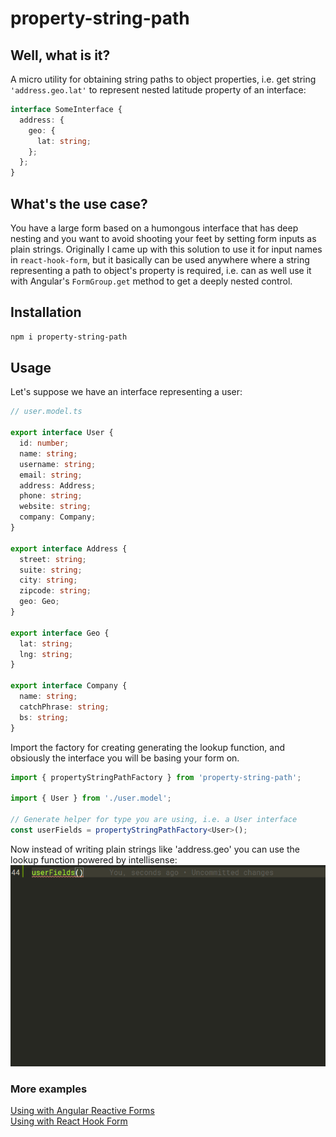 # property-string-path

## Well, what is it?

A micro utility for obtaining string paths to object properties, i.e. get string `'address.geo.lat'` to represent nested latitude property of an interface:

```typescript
interface SomeInterface {
  address: {
    geo: {
      lat: string;
    };
  };
}
```

## What's the use case?

You have a large form based on a humongous interface that has deep nesting and you want to avoid shooting your feet by setting form inputs as plain strings. Originally I came up with this solution to use it for input names in `react-hook-form`, but it basically can be used anywhere where a string representing a path to object's property is required, i.e. can as well use it with Angular's `FormGroup.get` method to get a deeply nested control.

## Installation

```bash
npm i property-string-path
```

## Usage

Let's suppose we have an interface representing a user:

```typescript
// user.model.ts

export interface User {
  id: number;
  name: string;
  username: string;
  email: string;
  address: Address;
  phone: string;
  website: string;
  company: Company;
}

export interface Address {
  street: string;
  suite: string;
  city: string;
  zipcode: string;
  geo: Geo;
}

export interface Geo {
  lat: string;
  lng: string;
}

export interface Company {
  name: string;
  catchPhrase: string;
  bs: string;
}
```

Import the factory for creating generating the lookup function, and obsiously the interface you will be basing your form on.

```typescript
import { propertyStringPathFactory } from 'property-string-path';

import { User } from './user.model';

// Generate helper for type you are using, i.e. a User interface
const userFields = propertyStringPathFactory<User>();
```

Now instead of writing plain strings like 'address.geo' you can use the lookup function powered by intellisense:
![Intellisense](intellisense.gif)

### More examples

[Using with Angular Reactive Forms](https://github.com/Bwca/package-testing-monorepo/blob/master/property-string/ng-prop-string/src/app/app.component.ts)  
[Using with React Hook Form](https://github.com/Bwca/package-testing-monorepo/blob/master/property-string/cra-prop-string/src/App.tsx)
